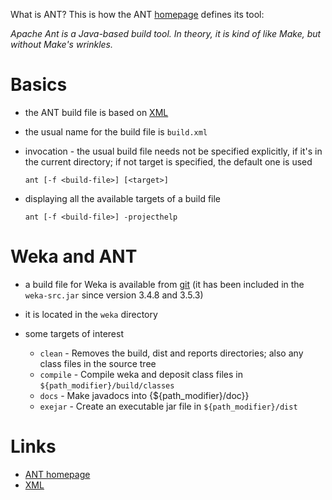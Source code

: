 What is ANT? This is how the ANT [homepage](http://ant.apache.org/) defines its tool:

*Apache Ant is a Java-based build tool. In theory, it is kind of like Make, but without Make's wrinkles.*

# Basics

* the ANT build file is based on [XML](http://www.w3.org/XML/)
* the usual name for the build file is `build.xml`
* invocation - the usual build file needs not be specified explicitly, if it's in the current directory; if not target is specified, the default one is used

  ```
  ant [-f <build-file>] [<target>]
  ```

* displaying all the available targets of a build file

  ```
  ant [-f <build-file>] -projecthelp
  ```

# Weka and ANT

* a build file for Weka is available from [git](git.md) (it has been included in the `weka-src.jar` since version 3.4.8 and 3.5.3)
* it is located in the `weka` directory
* some targets of interest

  * `clean` - Removes the build, dist and reports directories; also any class files in the source tree
  * `compile` - Compile weka and deposit class files in `${path_modifier}/build/classes`
  * `docs` - Make javadocs into {${path_modifier}/doc}}
  * `exejar` - Create an executable jar file in `${path_modifier}/dist`


# Links

* [ANT homepage](http://ant.apache.org/)
* [XML](http://www.w3.org/XML/)

